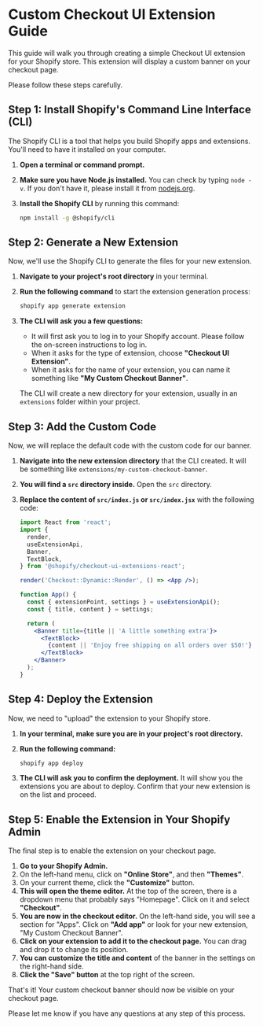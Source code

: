 # Custom Checkout UI Extension Guide

This guide will walk you through creating a simple Checkout UI extension for your Shopify store. This extension will display a custom banner on your checkout page.

Please follow these steps carefully.

## Step 1: Install Shopify's Command Line Interface (CLI)

The Shopify CLI is a tool that helps you build Shopify apps and extensions. You'll need to have it installed on your computer.

1.  **Open a terminal or command prompt.**
2.  **Make sure you have Node.js installed.** You can check by typing `node -v`. If you don't have it, please install it from [nodejs.org](https://nodejs.org/).
3.  **Install the Shopify CLI** by running this command:

    ```bash
    npm install -g @shopify/cli
    ```

## Step 2: Generate a New Extension

Now, we'll use the Shopify CLI to generate the files for your new extension.

1.  **Navigate to your project's root directory** in your terminal.
2.  **Run the following command** to start the extension generation process:

    ```bash
    shopify app generate extension
    ```

3.  **The CLI will ask you a few questions:**
    *   It will first ask you to log in to your Shopify account. Please follow the on-screen instructions to log in.
    *   When it asks for the type of extension, choose **"Checkout UI Extension"**.
    *   When it asks for the name of your extension, you can name it something like **"My Custom Checkout Banner"**.

    The CLI will create a new directory for your extension, usually in an `extensions` folder within your project.

## Step 3: Add the Custom Code

Now, we will replace the default code with the custom code for our banner.

1.  **Navigate into the new extension directory** that the CLI created. It will be something like `extensions/my-custom-checkout-banner`.
2.  **You will find a `src` directory inside.** Open the `src` directory.
3.  **Replace the content of `src/index.js` or `src/index.jsx`** with the following code:

    ```jsx
    import React from 'react';
    import {
      render,
      useExtensionApi,
      Banner,
      TextBlock,
    } from '@shopify/checkout-ui-extensions-react';

    render('Checkout::Dynamic::Render', () => <App />);

    function App() {
      const { extensionPoint, settings } = useExtensionApi();
      const { title, content } = settings;

      return (
        <Banner title={title || 'A little something extra'}>
          <TextBlock>
            {content || 'Enjoy free shipping on all orders over $50!'}
          </TextBlock>
        </Banner>
      );
    }
    ```

## Step 4: Deploy the Extension

Now, we need to "upload" the extension to your Shopify store.

1.  **In your terminal, make sure you are in your project's root directory.**
2.  **Run the following command:**

    ```bash
    shopify app deploy
    ```

3.  **The CLI will ask you to confirm the deployment.** It will show you the extensions you are about to deploy. Confirm that your new extension is on the list and proceed.

## Step 5: Enable the Extension in Your Shopify Admin

The final step is to enable the extension on your checkout page.

1.  **Go to your Shopify Admin.**
2.  On the left-hand menu, click on **"Online Store"**, and then **"Themes"**.
3.  On your current theme, click the **"Customize"** button.
4.  **This will open the theme editor.** At the top of the screen, there is a dropdown menu that probably says "Homepage". Click on it and select **"Checkout"**.
5.  **You are now in the checkout editor.** On the left-hand side, you will see a section for "Apps". Click on **"Add app"** or look for your new extension, "My Custom Checkout Banner".
6.  **Click on your extension to add it to the checkout page.** You can drag and drop it to change its position.
7.  **You can customize the title and content** of the banner in the settings on the right-hand side.
8.  **Click the "Save" button** at the top right of the screen.

That's it! Your custom checkout banner should now be visible on your checkout page.

Please let me know if you have any questions at any step of this process.
